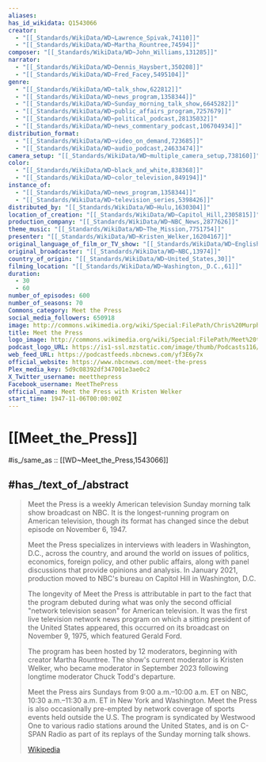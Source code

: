 ```yaml
---
aliases:
has_id_wikidata: Q1543066
creator:
  - "[[_Standards/WikiData/WD~Lawrence_Spivak,74110]]"
  - "[[_Standards/WikiData/WD~Martha_Rountree,74594]]"
composer: "[[_Standards/WikiData/WD~John_Williams,131285]]"
narrator:
  - "[[_Standards/WikiData/WD~Dennis_Haysbert,350208]]"
  - "[[_Standards/WikiData/WD~Fred_Facey,5495104]]"
genre:
  - "[[_Standards/WikiData/WD~talk_show,622812]]"
  - "[[_Standards/WikiData/WD~news_program,1358344]]"
  - "[[_Standards/WikiData/WD~Sunday_morning_talk_show,6645282]]"
  - "[[_Standards/WikiData/WD~public_affairs_program,7257679]]"
  - "[[_Standards/WikiData/WD~political_podcast,28135032]]"
  - "[[_Standards/WikiData/WD~news_commentary_podcast,106704934]]"
distribution_format:
  - "[[_Standards/WikiData/WD~video_on_demand,723685]]"
  - "[[_Standards/WikiData/WD~audio_podcast,24633474]]"
camera_setup: "[[_Standards/WikiData/WD~multiple_camera_setup,738160]]"
color:
  - "[[_Standards/WikiData/WD~black_and_white,838368]]"
  - "[[_Standards/WikiData/WD~color_television,849194]]"
instance_of:
  - "[[_Standards/WikiData/WD~news_program,1358344]]"
  - "[[_Standards/WikiData/WD~television_series,5398426]]"
distributed_by: "[[_Standards/WikiData/WD~Hulu,1630304]]"
location_of_creation: "[[_Standards/WikiData/WD~Capitol_Hill,2305815]]"
production_company: "[[_Standards/WikiData/WD~NBC_News,2877626]]"
theme_music: "[[_Standards/WikiData/WD~The_Mission,7751754]]"
presenter: "[[_Standards/WikiData/WD~Kristen_Welker,16204167]]"
original_language_of_film_or_TV_show: "[[_Standards/WikiData/WD~English,1860]]"
original_broadcaster: "[[_Standards/WikiData/WD~NBC,13974]]"
country_of_origin: "[[_Standards/WikiData/WD~United_States,30]]"
filming_location: "[[_Standards/WikiData/WD~Washington,_D.C.,61]]"
duration:
  - 30
  - 60
number_of_episodes: 600
number_of_seasons: 70
Commons_category: Meet the Press
social_media_followers: 650918
image: http://commons.wikimedia.org/wiki/Special:FilePath/Chris%20Murphy%20on%20Meet%20the%20Press.jpg
title: Meet the Press
logo_image: http://commons.wikimedia.org/wiki/Special:FilePath/Meet%20the%20Press%202023.svg
podcast_logo_URL: https://is1-ssl.mzstatic.com/image/thumb/Podcasts116/v4/96/a7/83/96a7835f-a8f4-398c-e8cb-95fe3766d57e/mza_16700782676992994308.jpg/600x600bb.jpg
web_feed_URL: https://podcastfeeds.nbcnews.com/yf3E6y7x
official_website: https://www.nbcnews.com/meet-the-press
Plex_media_key: 5d9c08392df347001e3ae0c2
X_Twitter_username: meetthepress
Facebook_username: MeetThePress
official_name: Meet the Press with Kristen Welker
start_time: 1947-11-06T00:00:00Z
---
```


# [[Meet_the_Press]] 

#is_/same_as :: [[WD~Meet_the_Press,1543066]] 

## #has_/text_of_/abstract 

> Meet the Press is a weekly American television Sunday morning talk show broadcast on NBC. 
> It is the longest-running program on American television, 
> though its format has changed since the debut episode on November 6, 1947. 
> 
> Meet the Press specializes in interviews with leaders in Washington, D.C., 
> across the country, and around the world 
> on issues of politics, economics, foreign policy, and other public affairs, 
> along with panel discussions that provide opinions and analysis. 
> In January 2021, production moved to NBC's bureau on Capitol Hill in Washington, D.C.
>
> The longevity of Meet the Press is attributable in part to the fact that the program debuted during what was only the second official "network television season" for American television. 
> It was the first live television network news program 
> on which a sitting president of the United States appeared, 
> this occurred on its broadcast on November 9, 1975, which featured Gerald Ford. 
> 
> The program has been hosted by 12 moderators, beginning with creator Martha Rountree. 
> The show's current moderator is Kristen Welker, who became moderator in September 2023 
> following longtime moderator Chuck Todd's departure.
>
> Meet the Press airs Sundays from 9:00 a.m.–10:00 a.m. ET on NBC, 10:30 a.m.–11:30 a.m. ET in New York and Washington. Meet the Press is also occasionally pre-empted by network coverage of sports events held outside the U.S. The program is syndicated by Westwood One to various radio stations around the United States, and is on C-SPAN Radio as part of its replays of the Sunday morning talk shows.
>
> [Wikipedia](https://en.wikipedia.org/wiki/Meet%20the%20Press) 

